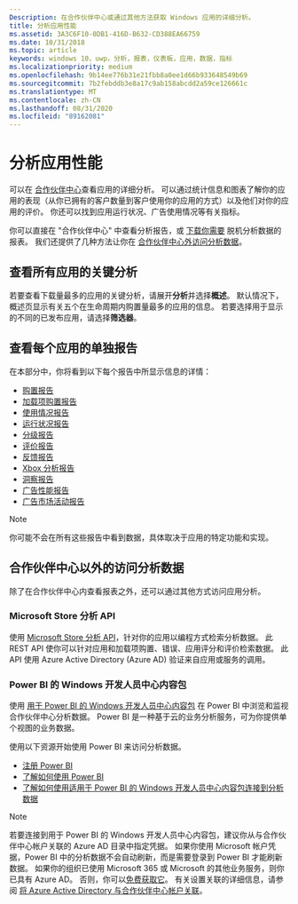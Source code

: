 ```yaml
---
Description: 在合作伙伴中心或通过其他方法获取 Windows 应用的详细分析。
title: 分析应用性能
ms.assetid: 3A3C6F10-0DB1-416D-B632-CD388EA66759
ms.date: 10/31/2018
ms.topic: article
keywords: windows 10，uwp，分析，报表，仪表板，应用，数据，指标
ms.localizationpriority: medium
ms.openlocfilehash: 9b14ee776b31e21fbb8a0ee1d66b933648549b69
ms.sourcegitcommit: 7b2febddb3e8a17c9ab158abcdd2a59ce126661c
ms.translationtype: MT
ms.contentlocale: zh-CN
ms.lasthandoff: 08/31/2020
ms.locfileid: "89162081"
---
```

# <a name="analyze-app-performance"></a>分析应用性能

可以在 [合作伙伴中心](https://partner.microsoft.com/dashboard)查看应用的详细分析。 可以通过统计信息和图表了解你的应用的表现（从你已拥有的客户数量到客户使用你的应用的方式）以及他们对你的应用的评价。 你还可以找到应用运行状况、广告使用情况等有关指标。

你可以直接在 "合作伙伴中心" 中查看分析报告，或 [下载你需要](download-analytic-reports.md) 脱机分析数据的报表。 我们还提供了几种方法让你在 [合作伙伴中心外访问分析数据](#outside)。

## <a name="view-key-analytics-for-all-your-apps"></a>查看所有应用的关键分析

若要查看下载量最多的应用的关键分析，请展开**分析**并选择**概述**。 默认情况下，概述页显示有关五个在生命周期内购置量最多的应用的信息。 若要选择用于显示的不同的已发布应用，请选择**筛选器**。

## <a name="view-individual-reports-for-each-app"></a>查看每个应用的单独报告

在本部分中，你将看到以下每个报告中所显示信息的详情：

-   [购置报告](acquisitions-report.md)
-   [加载项购置报告](add-on-acquisitions-report.md)
-   [使用情况报告](usage-report.md)
-   [运行状况报告](health-report.md)
-   [分级报告](ratings-report.md)
-   [评价报告](reviews-report.md)
-   [反馈报告](feedback-report.md)
-   [Xbox 分析报告](xbox-analytics-report.md)
-   [洞察报告](insights-report.md)
-   [广告性能报告](advertising-performance-report.md)
-   [广告市场活动报告](/windows/uwp/publish/ad-campaign-report)


> [!NOTE]
> 你可能不会在所有这些报告中看到数据，具体取决于应用的特定功能和实现。

<span id="outside"/>

## <a name="access-analytics-data-outside-of-partner-center"></a>合作伙伴中心以外的访问分析数据

除了在合作伙伴中心内查看报表之外，还可以通过其他方式访问应用分析。

### <a name="microsoft-store-analytics-api"></a>Microsoft Store 分析 API

使用 [Microsoft Store 分析 API](../monetize/access-analytics-data-using-windows-store-services.md)，针对你的应用以编程方式检索分析数据。 此 REST API 使你可以针对应用和加载项购置、错误、应用评分和评价检索数据。 此 API 使用 Azure Active Directory (Azure AD) 验证来自应用或服务的调用。

### <a name="windows-dev-center-content-pack-for-power-bi"></a>Power BI 的 Windows 开发人员中心内容包

使用 [用于 Power BI 的 Windows 开发人员中心内容包](https://powerbi.microsoft.com/documentation/powerbi-content-pack-windows-dev-center/) 在 Power BI 中浏览和监视合作伙伴中心分析数据。 Power BI 是一种基于云的业务分析服务，可为你提供单个视图的业务数据。

使用以下资源开始使用 Power BI 来访问分析数据。

* [注册 Power BI](https://powerbi.microsoft.com/documentation/powerbi-service-self-service-signup-for-power-bi/)
* [了解如何使用 Power BI](https://powerbi.microsoft.com/guided-learning/)
* [了解如何使用适用于 Power BI 的 Windows 开发人员中心内容包连接到分析数据](https://powerbi.microsoft.com/documentation/powerbi-content-pack-windows-dev-center/)

> [!NOTE]
> 若要连接到用于 Power BI 的 Windows 开发人员中心内容包，建议你从与合作伙伴中心帐户关联的 Azure AD 目录中指定凭据。 如果你使用 Microsoft 帐户凭据，Power BI 中的分析数据不会自动刷新，而是需要登录到 Power BI 才能刷新数据。 如果你的组织已使用 Microsoft 365 或 Microsoft 的其他业务服务，则你已具有 Azure AD。 否则，你可以[免费获取它](https://account.azure.com/organization)。 有关设置关联的详细信息，请参阅 [将 Azure Active Directory 与合作伙伴中心帐户关联](./associate-azure-ad-with-partner-center.md)。